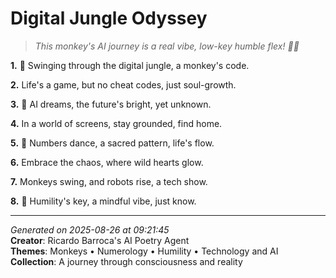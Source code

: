 # Digital Jungle Odyssey

> *This monkey's AI journey is a real vibe, low-key humble flex! 🐒🤖*

**1.** 🐒 Swinging through the digital jungle, a monkey's code.


**2.** Life's a game, but no cheat codes, just soul-growth.


**3.** 🤖 AI dreams, the future's bright, yet unknown.


**4.** In a world of screens, stay grounded, find home.


**5.** 🔢 Numbers dance, a sacred pattern, life's flow.


**6.** Embrace the chaos, where wild hearts glow.


**7.** Monkeys swing, and robots rise, a tech show.


**8.** 🙏 Humility's key, a mindful vibe, just know.



---

*Generated on 2025-08-26 at 09:21:45*  
**Creator**: Ricardo Barroca's AI Poetry Agent  
**Themes**: Monkeys • Numerology • Humility • Technology and AI  
**Collection**: A journey through consciousness and reality